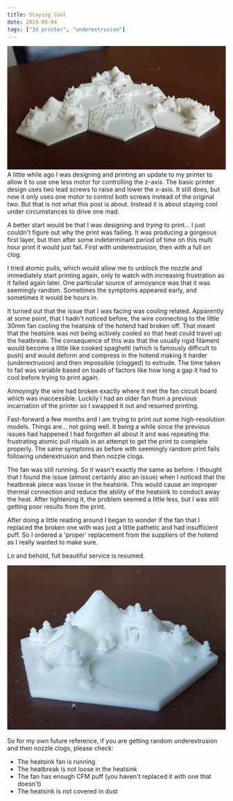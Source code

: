 ```yaml
---
title: Staying Cool
date: 2019-09-04
tags: ["3d printer", "underextrusion"]
---
```


![alt text](/img/post_images/190904_going_badly.png "Going badly")
<br/>
A little while ago I was designing and printing an update to my printer to allow it to use one less motor for controlling the z-axis. The basic printer design uses two lead screws to raise and lower the x-axis. It still does, but now it only uses one motor to control both screws instead of the original two. But that is not what this post is about. Instead it is about staying cool under circumstances to drive one mad.

<!--more-->

A better start would be that I was designing and *trying* to print... I just couldn't figure out why the print was failing. It was producing a gorgeous first layer, but then after some indeterminant period of time on this multi hour print it would just fail. First with underextrusion, then with a full on clog.

I tried atomic pulls, which would allow me to unblock the nozzle and immediately start printing again, only to watch with increasing frustration as it failed again later. One particular source of annoyance was that it was seemingly random. Sometimes the symptoms appeared early, and sometimes it would be hours in.

It turned out that the issue that I was facing was cooling related. Apparently at some point, that I hadn't noticed before, the wire connecting to the little 30mm fan cooling the heatsink of the hotend had broken off. That meant that the heatsink was not being actively cooled so that heat could travel up the heatbreak. The consequence of this was that the usually rigid filament would become a little like cooked spaghetti (which is famously difficult to push) and would deform and compress in the hotend making it harder (underextrusion) and then impossible (clogged) to extrude. The time taken to fail was variable based on loads of factors like how long a gap it had to cool before trying to print again.

Annoyingly the wire had broken exactly where it met the fan circuit board which was inaccessible. Luckily I had an older fan from a previous incarnation of the printer so I swapped it out and resumed printing.

Fast-forward a few months and I am trying to print out some high-resolution models. Things are... not going well. It being a while since the previous issues had happened I had forgotten all about it and was repeating the frustrating atomic pull rituals in an attempt to get the print to complete properly. The same symptoms as before with seemingly random print fails following underextrusion and then nozzle clogs. 

The fan was still running. So it wasn't exactly the same as before. I thought that I found the issue (almost certainly also an issue) when I noticed that the heatbreak piece was loose in the heatsink. This would cause an improper thermal connection and reduce the ability of the heatsink to conduct away the heat. After tightening it, the problem seemed a little less, but I was still getting poor results from the print. 

After doing a little reading around I began to wonder if the fan that I replaced the broken one with was just a little pathetic and had insufficient puff. So I ordered a 'proper' replacement from the suppliers of the hotend as I really wanted to make sure.

Lo and behold, full beautiful service is resumed. 

![alt text](/img/post_images/190904_much_better.png "Much better")

So for my own future reference, if you are getting random underextrusion and then nozzle clogs, please check:

- The heatsink fan is running
- The heatbreak is not loose in the heatsink
- The fan has enough CFM puff (you haven't replaced it with one that doesn't)
- The heatsink is not covered in dust
